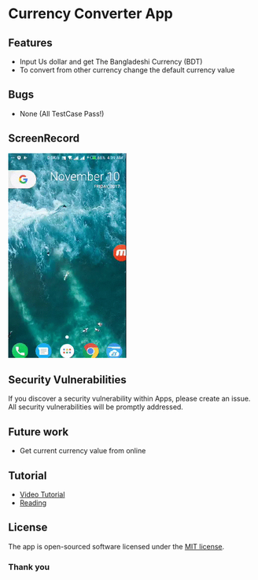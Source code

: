 # Currency Converter App

## Features 

* Input Us dollar and get The Bangladeshi Currency (BDT)
* To convert from other currency change the default currency value

## Bugs

* None (All TestCase Pass!)

## ScreenRecord 
![Alt text](/gitres/screen.gif?raw=false "App UI")

## Security Vulnerabilities

If you discover a security vulnerability within Apps, please create an issue. All security vulnerabilities will be promptly addressed.

## Future work
* Get current currency value from online

## Tutorial
* [Video Tutorial](http://mbwasi.com/blog/2015/12/16/android-application-development-tutorial-a-currency-converter-android-app-internet-video-4)
* [Reading](http://www.scratchtoskills.com/blog/build-a-currency-converter-app-for-android-part-1)

## License

The app is open-sourced software licensed under the [MIT license](http://opensource.org/licenses/MIT).

### Thank you
